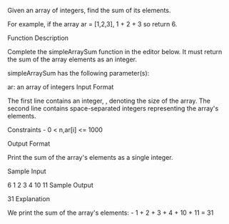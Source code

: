 Given an array of integers, find the sum of its elements.

For example, if the array ar = [1,2,3], 1 + 2 + 3  so return 6.

Function Description

Complete the simpleArraySum function in the editor below. It must return the sum of the array elements as an integer.

simpleArraySum has the following parameter(s):

ar: an array of integers
Input Format

The first line contains an integer, , denoting the size of the array.
The second line contains  space-separated integers representing the array's elements.

Constraints
    - 0 < n,ar[i] <= 1000

Output Format

Print the sum of the array's elements as a single integer.

Sample Input

6
1 2 3 4 10 11
Sample Output

31
Explanation

We print the sum of the array's elements: 
    - 1 + 2 + 3 + 4 + 10 + 11 = 31
